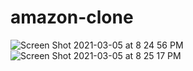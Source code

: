 # amazon-clone

![Screen Shot 2021-03-05 at 8 24 56 PM](https://user-images.githubusercontent.com/80026278/110132896-aa23df00-7df1-11eb-93a0-5b1429d7f9ab.png)
![Screen Shot 2021-03-05 at 8 25 17 PM](https://user-images.githubusercontent.com/80026278/110133353-3afaba80-7df2-11eb-89e4-11e093ee3348.png)
